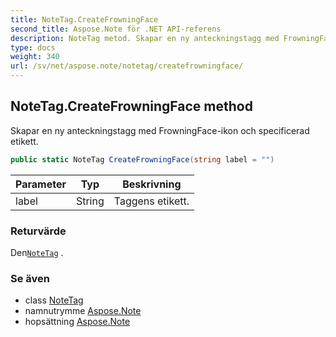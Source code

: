 ```yaml
---
title: NoteTag.CreateFrowningFace
second_title: Aspose.Note för .NET API-referens
description: NoteTag metod. Skapar en ny anteckningstagg med FrowningFaceikon och specificerad etikett.
type: docs
weight: 340
url: /sv/net/aspose.note/notetag/createfrowningface/
---
```

## NoteTag.CreateFrowningFace method

Skapar en ny anteckningstagg med FrowningFace-ikon och specificerad etikett.

```csharp
public static NoteTag CreateFrowningFace(string label = "")
```

| Parameter | Typ | Beskrivning |
| --- | --- | --- |
| label | String | Taggens etikett. |

### Returvärde

Den[`NoteTag`](../) .

### Se även

* class [NoteTag](../)
* namnutrymme [Aspose.Note](../../notetag/)
* hopsättning [Aspose.Note](../../../)


